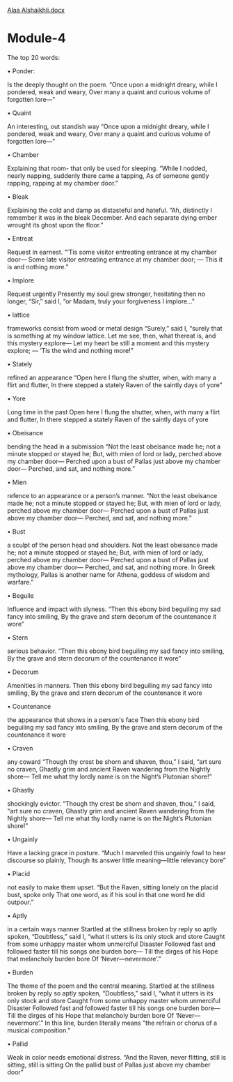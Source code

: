 [Alaa Alshaikhli.docx](https://github.com/Aalshaikhli/Module-4/files/7214825/Alaa.Alshaikhli.docx)
# Module-4


The top 20 words:

•	Ponder:

Is the deeply thought on the poem.
“Once upon a midnight dreary, while I pondered, weak and weary, 
Over many a quaint and curious volume of forgotten lore—"

•	Quaint

An interesting, out standish way
“Once upon a midnight dreary, while I pondered, weak and weary, 
Over many a quaint and curious volume of forgotten lore—"

•	Chamber

Explaining that room- that only be used for sleeping.
“While I nodded, nearly napping, suddenly there came a tapping, 
As of someone gently rapping, rapping at my chamber door.”

•	Bleak

Explaining the cold and damp as distasteful and hateful.
“Ah, distinctly I remember it was in the bleak December. 
And each separate dying ember wrought its ghost upon the floor.”

•	Entreat

Request in earnest.
“’Tis some visitor entreating entrance at my chamber door— 
Some late visitor entreating entrance at my chamber door; — 
This it is and nothing more.”

•	Implore

Request urgently
Presently my soul grew stronger, hesitating then no longer, 
“Sir,” said I, “or Madam, truly your forgiveness I implore..."

•	lattice

frameworks consist from wood or metal design
“Surely,” said I, “surely that is something at my window lattice. 
Let me see, then, what thereat is, and this mystery explore— 
Let my heart be still a moment and this mystery explore; — 
’Tis the wind and nothing more!”

•	Stately

refined an appearance
“Open here I flung the shutter, when, with many a flirt and flutter, 
In there stepped a stately Raven of the saintly days of yore”

•	Yore

Long time in the past
Open here I flung the shutter, when, with many a flirt and flutter, 
In there stepped a stately Raven of the saintly days of yore

•	Obeisance

bending the head in a submission
“Not the least obeisance made he; not a minute stopped or stayed he; 
But, with mien of lord or lady, perched above my chamber door— 
Perched upon a bust of Pallas just above my chamber door— 
Perched, and sat, and nothing more.”

•	Mien

refence to an appearance or a person’s manner.
“Not the least obeisance made he; not a minute stopped or stayed he; 
But, with mien of lord or lady, perched above my chamber door— 
Perched upon a bust of Pallas just above my chamber door— 
Perched, and sat, and nothing more.”

•	Bust

a sculpt of the person head and shoulders.
Not the least obeisance made he; not a minute stopped or stayed he; 
But, with mien of lord or lady, perched above my chamber door— 
Perched upon a bust of Pallas just above my chamber door— 
Perched, and sat, and nothing more.
In Greek mythology, Pallas is another name for Athena, goddess of wisdom and warfare.”

•	Beguile

Influence and impact with slyness.
“Then this ebony bird beguiling my sad fancy into smiling, 
By the grave and stern decorum of the countenance it wore”

•	Stern

serious behavior.
“Then this ebony bird beguiling my sad fancy into smiling, 
By the grave and stern decorum of the countenance it wore”

•	Decorum

Amenities in manners.
Then this ebony bird beguiling my sad fancy into smiling, 
By the grave and stern decorum of the countenance it wore

•	Countenance

the appearance that shows in a person's face
Then this ebony bird beguiling my sad fancy into smiling, 
By the grave and stern decorum of the countenance it wore

•	Craven

any coward
“Though thy crest be shorn and shaven, thou,” I said, “art sure no craven, 
Ghastly grim and ancient Raven wandering from the Nightly shore— 
Tell me what thy lordly name is on the Night’s Plutonian shore!”

•	Ghastly

shockingly evictor.
“Though thy crest be shorn and shaven, thou,” I said, “art sure no craven, 
Ghastly grim and ancient Raven wandering from the Nightly shore— 
Tell me what thy lordly name is on the Night’s Plutonian shore!”

•	Ungainly

Have a lacking grace in posture.
“Much I marveled this ungainly fowl to hear discourse so plainly, 
Though its answer little meaning—little relevancy bore”

•	Placid

not easily to make them upset.
“But the Raven, sitting lonely on the placid bust, spoke only 
That one word, as if his soul in that one word he did outpour.”

•	Aptly

in a certain ways manner
Startled at the stillness broken by reply so aptly spoken, 
“Doubtless,” said I, “what it utters is its only stock and store 
Caught from some unhappy master whom unmerciful Disaster 
Followed fast and followed faster till his songs one burden bore— 
Till the dirges of his Hope that melancholy burden bore 
Of ‘Never—nevermore’.”

•	Burden

The theme of the poem and the central meaning.
Startled at the stillness broken by reply so aptly spoken, 
“Doubtless,” said I, “what it utters is its only stock and store 
Caught from some unhappy master whom unmerciful Disaster 
Followed fast and followed faster till his songs one burden bore— 
Till the dirges of his Hope that melancholy burden bore 
Of ‘Never—nevermore’.”
In this line, burden literally means "the refrain or chorus of a musical composition."

•	Pallid

Weak in color needs emotional distress.
“And the Raven, never flitting, still is sitting, still is sitting 
On the pallid bust of Pallas just above my chamber door”

